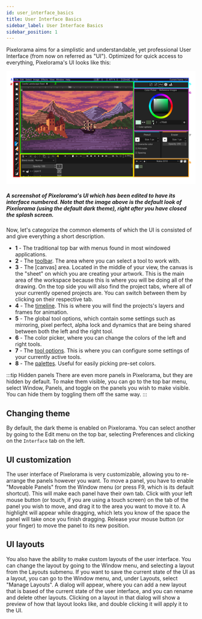 ```yaml
---
id: user_interface_basics
title: User Interface Basics
sidebar_label: User Interface Basics
sidebar_position: 1
---
```


Pixelorama aims for a simplistic and understandable, yet professional User Interface (from now on referred as "UI"). Optimized for quick access to everything, Pixelorama's UI looks like this:

![A screenshot of Pixelorama's UI which has been edited to have its interface numbered.](../../../static/img/ui-introduction.png)

##### A screenshot of Pixelorama's UI which has been edited to have its interface numbered. Note that the image above is the default look of Pixelorama (using the default dark theme), right after you have closed the splash screen.

Now, let's categorize the common elements of which the UI is consisted of and give everything a short description.

- **1** - The traditional top bar with menus found in most windowed applications.
- **2** - The [toolbar](../tools). The area where you can select a tool to work with.
- **3** - The [canvas] area. Located in the middle of your view, the canvas is the "sheet" on which you are creating your artwork. This is the main area of the workspace because this is where you will be doing all of the drawing. On the top side you will also find the project tabs, where all of your currently opened projects are. You can switch between them by clicking on their respective tab.
- **4** - The [timeline](timeline). This is where you will find the projects's layers and frames for animation.
- **5** - The global tool options, which contain some settings such as mirroring, pixel perfect, alpha lock and dynamics that are being shared between both the left and the right tool.
- **6** - The color picker, where you can change the colors of the left and right tools.
- **7** - The [tool options](../tools/#tool-options). This is where you can configure some settings of your currently active tools.
- **8** - The [palettes](../palettes). Useful for easily picking pre-set colors.

:::tip Hidden panels
There are even more panels in Pixelorama, but they are hidden by default. To make them visible, you can go to the top bar menu, select Window, Panels, and toggle on the panels you wish to make visible. You can hide them by toggling them off the same way.
:::

## Changing theme
By default, the dark theme is enabled on Pixelorama. You can select another by going to the Edit menu on the top bar, selecting Preferences and clicking on the `Interface` tab on the left.

## UI customization
The user interface of Pixelorama is very customizable, allowing you to re-arrange the panels however you want. To move a panel, you have to enable "Moveable Panels" from the Window menu (or press F9, which is its default shortcut). This will make each panel have their own tab. Click with your left mouse button (or touch, if you are using a touch screen) on the tab of the panel you wish to move, and drag it to the area you want to move it to. A highlight will appear while dragging, which lets you know of the space the panel will take once you finish dragging. Release your mouse button (or your finger) to move the panel to its new position.

## UI layouts
You also have the ability to make custom layouts of the user interface. You can change the layout by going to the Window menu, and selecting a layout from the Layouts submenu. If you want to save the current state of the UI as a layout, you can go to the Window menu, and, under Layouts, select "Manage Layouts". A dialog will appear, where you can add a new layout that is based of the current state of the user interface, and you can rename and delete other layouts. Clicking on a layout in that dialog will show a preview of how that layout looks like, and double clicking it will apply it to the UI.
